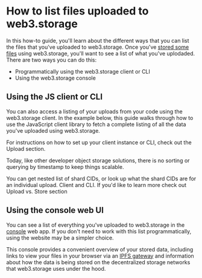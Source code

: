 # How to list files uploaded to web3.storage

In this how-to guide, you'll learn about the different ways that you can list the files that you've uploaded to web3.storage. Once you've [stored some files](https://web3.storage/docs/how-tos/store/) using web3.storage, you'll want to see a list of what you've uplodaded. There are two ways you can do this:

- Programmatically using the web3.storage client or CLI
- Using the web3.storage console

## Using the JS client or CLI

You can also access a listing of your uploads from your code using the web3.storage client. In the example below, this guide walks through how to use the JavaScript client library to fetch a complete listing of all the data you've uploaded using web3.storage.

For instructions on how to set up your client instance or CLI, check out the Upload section.

Today, like other developer object storage solutions, there is no sorting or querying by timestamp to keep things scalable.

You can get nested list of shard CIDs, or look up what the shard CIDs are for an individual upload. Client and CLI. If you'd like to learn more check out Upload vs. Store section

## Using the console web UI

You can see a list of everything you've uploaded to web3.storage in the [console](https://console.web3.storage) web app. If you don't need to work with this list programmatically, using the website may be a simpler choice.

This console provides a convenient overview of your stored data, including links to view your files in your browser via an [IPFS gateway](https://docs.ipfs.io/concepts/ipfs-gateway/) and information about how the data is being stored on the decentralized storage networks that web3.storage uses under the hood.
